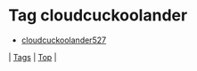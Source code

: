 <!--
title: Tag cloudcuckoolander
date: 2020-06-28T15:26:59.675Z
tags:
-->
# Tag cloudcuckoolander

 * [cloudcuckoolander527](89840664485.md)

| [Tags](tags.md) | [Top](index.md) |

